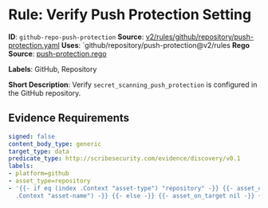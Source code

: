 # Rule: Verify Push Protection Setting

**ID**: `github-repo-push-protection`
**Source**: [v2/rules/github/repository/push-protection.yaml](https://github.com/scribe-public/sample-policies/v2/rules/github/repository/push-protection.yaml)
**Uses**: `github/repository/push-protection@v2/rules
**Rego Source**: [push-protection.rego](https://github.com/scribe-public/sample-policies/v2/rules/github/repository/push-protection.rego)

**Labels**: GitHub, Repository

**Short Description**: Verify `secret_scanning_push_protection` is configured in the GitHub repository.

## Evidence Requirements

```yaml
signed: false
content_body_type: generic
target_type: data
predicate_type: http://scribesecurity.com/evidence/discovery/v0.1
labels:
- platform=github
- asset_type=repository
- '{{- if eq (index .Context "asset-type") "repository" -}} {{- asset_on_target (index
  .Context "asset-name") -}} {{- else -}} {{- asset_on_target nil -}} {{- end -}}'
```
